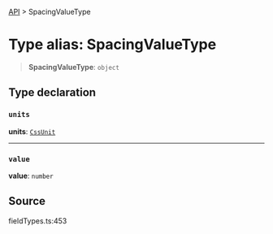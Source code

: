 [API](../index.md) > SpacingValueType

# Type alias: SpacingValueType

> **SpacingValueType**: `object`

## Type declaration

### `units`

**units**: [`CssUnit`](type-alias.CssUnit.md)

***

### `value`

**value**: `number`

## Source

fieldTypes.ts:453

